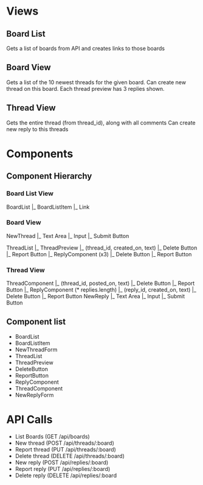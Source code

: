 # Views

## Board List

Gets a list of boards from API and creates links to those boards

## Board View

Gets a list of the 10 newest threads for the given board.
Can create new thread on this board.
Each thread preview has 3 replies shown.

## Thread View

Gets the entire thread (from thread_id), along with all comments
Can create new reply to this threads


# Components

## Component Hierarchy

### Board List View

BoardList
  |_ BoardListItem
      |_ Link

### Board View

NewThread
  |_ Text Area
  |_ Input
  |_ Submit Button

ThreadList
  |_ ThreadPreview
      |_ (thread_id, created_on, text)
      |_ Delete Button
      |_ Report Button
      |_ ReplyComponent (x3)
          |_ Delete Button
          |_ Report Button

### Thread View

ThreadComponent
  |_ (thread_id, posted_on, text)
  |_ Delete Button
  |_ Report Button
  |_ ReplyComponent (* replies.length)
      |_ (reply_id, created_on, text)
      |_ Delete Button
      |_ Report Button
NewReply
  |_ Text Area
  |_ Input
  |_ Submit Button

## Component list

- BoardList
- BoardListItem
- NewThreadForm
- ThreadList
- ThreadPreview
- DeleteButton
- ReportButton
- ReplyComponent
- ThreadComponent
- NewReplyForm

# API Calls

- List Boards (GET /api/boards)
- New thread (POST /api/threads/:board)
- Report thread (PUT /api/threads/:board)
- Delete thread (DELETE /api/threads/:board)
- New reply (POST /api/replies/:board)
- Report reply (PUT /api/replies/:board)
- Delete reply (DELETE /api/replies/:board
